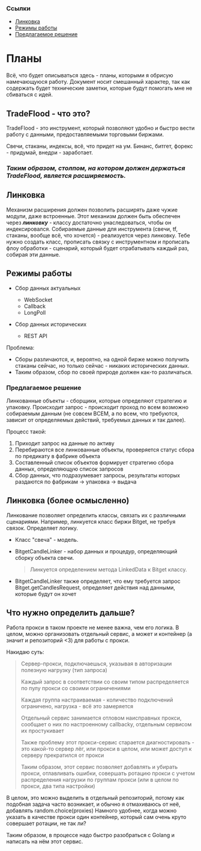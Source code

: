 ### Ссылки

 * [Линковка](#линковка)
 * [Режимы работы](#режимы-работы)
 * [Предлагаемое решение](#предлагаемое-решение)

# Планы

Всё, что будет описываться здесь - планы, которыми я обрисую намечающуюся работу.
Документ носит смешанный характер, так как содержать будет технические заметки, которые будут помогать мне не сбиваться с идей.


## TradeFlood - что это?

TradeFlood - это инструмент, который позволяют удобно и быстро вести работу с данными, предоставляемыми торговыми биржами.

Свечи, стаканы, индексы, всё, что придет на ум. Бинанс, битгет, форекс - придумай, внедри - заработает.

### ***Таким образом, столпом, на котором должен держаться TradeFlood, является расширяемость.***

## Линковка

Механизм расширения должен позволить расширять даже чужие модули, даже встроенные.
Этот механизм должен быть обеспечен через ***линковку*** - 
классу достаточно унаследоваться, чтобы он индексировался. 
Собираемые данные для инструмента (свечи, tf, стаканы, вообще всё, что хочется) - реализуется через линковку.
Тебе нужно создать класс, прописать связку с инструментном и прописать флоу обработки - сценарий, который будет отрабатывать каждый раз, собирая эти данные.

## Режимы работы

- Сбор данных актуальных
  - WebSocket
  - Callback
  - LongPoll
  
- Сбор данных исторических
  - REST API


Проблема:
* Сборы различаются, и, вероятно, на одной бирже можно получить стаканы сейчас, но только сейчас - никаких исторических данных.
* Таким образом, сбор по своей природе должен как-то различаться.

### Предлагаемое решение

Линкованные объекты - сборщики, которые определяют стратегию и упаковку.
Происходит запрос - происходит проход по всем возможно собираемым данным 
(не совсем ВСЕМ, а по всем, что требуются, зависит от определяемых действий, требуемых данных и так далее).

Процесс такой:
1) Приходит запрос на данные по активу
2) Перебираются все линкованные объекты, проверяется статус сбора по предикату в фабрике объекта
3) Составленный список объектов формирует стратегию сбора данных, определяющую список запросов
4) Сбор данных, что подразумевает запросы, результаты которых раздаются по фабрикам -> упаковка -> выдача


## Линковка (более осмысленно)

Линкование позволяет определить классы, связать их с различными сценариями.
Например, линкуется класс биржи Bitget, не требуя связок. Определяет логику.

* Класс "свеча" - модель. 

* BitgetCandleLinker - набор данных и процедур, определяющий сборку
объекта свечи. 
  > Линкуется определением метода LinkedData к Bitget классу.

* BitgetCandleLinker также определяет, что ему требуется запрос Bitget.getCandlesRequest, определяет действия над данными, которые будут он хочет


## Что нужно определить дальше?

Работа прокси в таком проекте не менее важна, чем его логика. В целом, можно организовать отдельный сервис, а может и контейнер (а значит и репозиторий <3) для работы с прокси.

Накидаю суть:

> Сервер-прокси, подключаешься, указывая в авторизации полезную нагрузку (тип запроса)
> 
> Каждый запрос в соответствии со своим типом распределяется по пулу прокси со своими ограничениями
> 
> Каждая группа настраиваемая - количество подключений ограничено, нагрузка - всё это замеряется
> 
> Отдельный сервис занимается отловом наисправных прокси, сообщает о них по настроенному callbackу, отдельным сервисом их простукивает 
>
> Также проблему этот прокси-сервис старается диагностировать - это какой-то сервер лёг, или прокси в целом, или может доступ к серверу прекратился от прокси
> 
> Таким образом, этот сервис позволяет добавлять и убирать прокси, отлавливать ошибки, совершать ротацию прокси с учетом распределения нагрузки по группам прокси (или в целом по прокси, два типа настройки)

В целом, это можно выделить в отдельный репозиторий, потому как подобная задача часто возникает, и обычно я отмахиваюсь от неё, добавлять random.choice(proxies)
Намного удобнее, когда можно указать в качестве прокси один контейнер, который сам очень круто совершает ротации, не так ли?

Таким образом, в процессе надо быстро разобраться с Golang и написать на нём этот сервис.